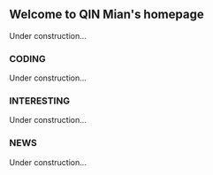 ## Welcome to QIN Mian's homepage

Under construction...

### CODING

Under construction...

### INTERESTING

Under construction...

### NEWS

Under construction...
